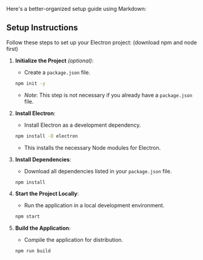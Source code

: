 Here's a better-organized setup guide using Markdown:

## Setup Instructions

Follow these steps to set up your Electron project:
(download npm and node first)

1. **Initialize the Project** *(optional)*:
   - Create a `package.json` file.
   ```bash
   npm init -y
   ```
   - *Note*: This step is not necessary if you already have a `package.json` file.

2. **Install Electron**:
   - Install Electron as a development dependency.
   ```bash
   npm install -D electron
   ```
   - This installs the necessary Node modules for Electron.

3. **Install Dependencies**:
   - Download all dependencies listed in your `package.json` file.
   ```bash
   npm install
   ```

4. **Start the Project Locally**:
   - Run the application in a local development environment.
   ```bash
   npm start
   ```

5. **Build the Application**:
   - Compile the application for distribution.
   ```bash
   npm run build
   ```
